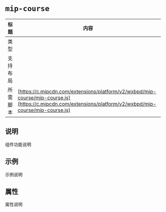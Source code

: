 # `mip-course`

标题|内容
----|----
类型|
支持布局|
所需脚本| [https://c.mipcdn.com/extensions/platform/v2/wxbpd/mip-course/mip-course.js](https://c.mipcdn.com/extensions/platform/v2/wxbpd/mip-course/mip-course.js)

## 说明

组件功能说明

## 示例

示例说明

## 属性

属性说明

